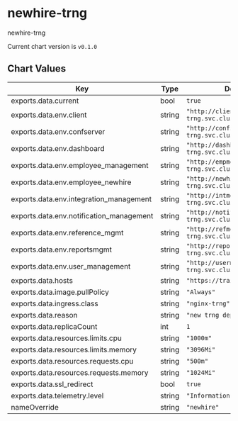 newhire-trng
============
newhire-trng

Current chart version is `v0.1.0`





## Chart Values

| Key | Type | Default | Description |
|-----|------|---------|-------------|
| exports.data.current | bool | `true` |  |
| exports.data.env.client | string | `"http://client.backend-trng.svc.cluster.local:8802"` |  |
| exports.data.env.confserver | string | `"http://confserver.backend-trng.svc.cluster.local:4000"` |  |
| exports.data.env.dashboard | string | `"http://dashboard.backend-trng.svc.cluster.local:8808"` |  |
| exports.data.env.employee_management | string | `"http://empmgmt.backend-trng.svc.cluster.local:8803"` |  |
| exports.data.env.employee_newhire | string | `"http://newhire.backend-trng.svc.cluster.local:8806"` |  |
| exports.data.env.integration_management | string | `"http://intmgmt.backend-trng.svc.cluster.local:8810"` |  |
| exports.data.env.notification_management | string | `"http://notifymgmt.backend-trng.svc.cluster.local:8807"` |  |
| exports.data.env.reference_mgmt | string | `"http://refmgmt.backend-trng.svc.cluster.local:8804"` |  |
| exports.data.env.reportsmgmt | string | `"http://reportsmgmt.backend-trng.svc.cluster.local:8812"` |  |
| exports.data.env.user_management | string | `"http://usermgmt.backend-trng.svc.cluster.local:8801"` |  |
| exports.data.hosts | string | `"https://train.mybbsi.com"` |  |
| exports.data.image.pullPolicy | string | `"Always"` |  |
| exports.data.ingress.class | string | `"nginx-trng"` |  |
| exports.data.reason | string | `"new trng deploy"` |  |
| exports.data.replicaCount | int | `1` |  |
| exports.data.resources.limits.cpu | string | `"1000m"` |  |
| exports.data.resources.limits.memory | string | `"3096Mi"` |  |
| exports.data.resources.requests.cpu | string | `"500m"` |  |
| exports.data.resources.requests.memory | string | `"1024Mi"` |  |
| exports.data.ssl_redirect | bool | `true` |  |
| exports.data.telemetry.level | string | `"Information"` |  |
| nameOverride | string | `"newhire"` |  |
